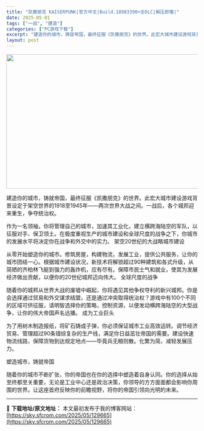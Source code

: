```yaml
---
title: "凯撒朋克 KAISERPUNK|官方中文|Build.18983390+全DLC|解压即撸|"
date: 2025-05-01
tags: ["一战", "建造"]
categories: ["PC游戏下载"]
excerpt: "建造你的城市，铸就帝国，最终征服《凯撒朋克》的世界。此宏大城市建设游戏背景设定于架空世界的1918至1945年——两次世界大战之间。一战后，各个城邦迎来重生，争夺统治权。 作为一名领袖，你将管理自己的城市，加速其工业化，建立横跨海陆空的军队，以征服对手、保卫领土。在极度重视生产的城市建设和全球尺度的&hellip;"
layout: post
---
```


<img class="aligncenter size-full wp-image-129628" src="https://sky.sfcrom.com/wp-content/uploads/2025/05/2025050109404162.webp" alt="" width="616" height="353" />

建造你的城市，铸就帝国，最终征服《凯撒朋克》的世界。此宏大城市建设游戏背景设定于架空世界的1918至1945年——两次世界大战之间。一战后，各个城邦迎来重生，争夺统治权。

作为一名领袖，你将管理自己的城市，加速其工业化，建立横跨海陆空的军队，以征服对手、保卫领土。在极度重视生产的城市建设和全球尺度的战争之下，你城市的发展水平将决定你在战争和外交中的实力。
架空20世纪的大战略城市建设

从零开始塑造你的城市。修筑房屋，构建物流，发展工业，提供公共服务，让你的城市团结一心。根据城市建设状况，新技术将解锁超过90种建筑和各式升级，从简陋的齐柏林飞艇到强力的轰炸机，应有尽有。保障市民士气和就业，使其为发展经济做出贡献，以便你的20世纪城邦迈向伟大。
全球尺度的战争

随着你的城邦从世界大战的废墟中崛起，你将遇见其他争权夺利的新兴城邦。你是会选择通过贸易和外交谋求结盟，还是通过冲突取得统治权？游戏中有100个不同的区域可供征服，请明智选择你的策略，控制资源，以便发动横跨海陆空的大型战争，让你的伟大帝国声名远播。
成为工业巨头

为了用树木制造报纸，将矿石铸成子弹，你必须保证城市工业高效运转。调节经济贸易、管理超过90条错综复杂的生产线，满足你日益茁壮帝国的需要。建设快速物流线路，保障货物到达规定地点——毕竟兵无粮则散。化繁为简，减轻发展压力。

塑造城市，铸就帝国

随着你的城市不断扩张，你的帝国也在你的选择中塑造着自身认同。你的选择从始至终都至关重要，无论是工业中心还是政治决策，你领导的方方面面都会影响你周围的世界。让这座首府反映你的前瞻视野，将你的帝国引领向光明的未来。

---
📖 **下载地址/原文地址：** 本文最初发布于我的博客网站：[https://sky.sfcrom.com/2025/05/129665](https://sky.sfcrom.com/2025/05/129665)
